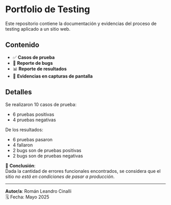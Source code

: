 # Portfolio de Testing 

Este repositorio contiene la documentación y evidencias del proceso de testing aplicado a un sitio web.

## Contenido

- ✅ **Casos de prueba**  
- 🐞 **Reporte de bugs**  
- 📊 **Reporte de resultados**  
- 📸 **Evidencias en capturas de pantalla**  

## Detalles

Se realizaron 10 casos de prueba:  
- 6 pruebas positivas  
- 4 pruebas negativas  

De los resultados:
- 6 pruebas pasaron  
- 4 fallaron  
- 2 bugs son de pruebas positivas  
- 2 bugs son de pruebas negativas  

📌 **Conclusión**:  
Dada la cantidad de errores funcionales encontrados, se considera que el sitio *no está en condiciones de pasar a producción*.

---

**Autor/a**: Román Leandro Cinalli  
🗓️ Fecha: Mayo 2025

